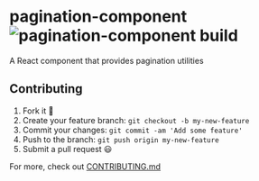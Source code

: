 # pagination-component ![pagination-component build](https://github.com/dibenso/pagination-component/actions/workflows/node.js.yml/badge.svg)
A React component that provides pagination utilities     

## Contributing
1. Fork it :fork_and_knife:
2. Create your feature branch: `git checkout -b my-new-feature`
3. Commit your changes: `git commit -am 'Add some feature'`
4. Push to the branch: `git push origin my-new-feature`
5. Submit a pull request :smiley:         

For more, check out [CONTRIBUTING.md](https://github.com/dibenso/pagination-component/blob/main/CONTRIBUTING.md)
